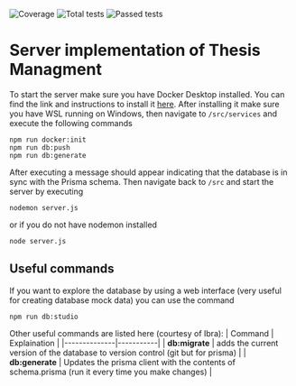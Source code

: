 ![Coverage](https://img.shields.io/badge/Coverage-83.62%25-green)
![Total tests](https://img.shields.io/badge/Total%20tests-189-green)
![Passed tests](https://img.shields.io/badge/Passed%20tests-11-red)

# Server implementation of Thesis Managment

To start the server make sure you have Docker Desktop installed. You can find the link and instructions to install it [here](https://www.docker.com/products/docker-desktop/). After installing it make sure you have WSL running on Windows, then navigate to <code>/src/services</code> and execute the following commands

```
npm run docker:init
npm run db:push
npm run db:generate
```

After executing a message should appear indicating that the database is in sync with the Prisma schema. Then navigate back to <code>/src</code> and start the server by executing

```
nodemon server.js
```

or if you do not have nodemon installed

```
node server.js
```

## Useful commands

If you want to explore the database by using a web interface (very useful for creating database mock data) you can use the command

```
npm run db:studio
```

Other useful commands are listed here (courtesy of Ibra):
| Command | Explaination |
|--------------|-----------|
| **db:migrate** | adds the current version of the database to version control (git but for prisma) |
| **db:generate** | Updates the prisma client with the contents of schema.prisma (run it every time you make changes) |
